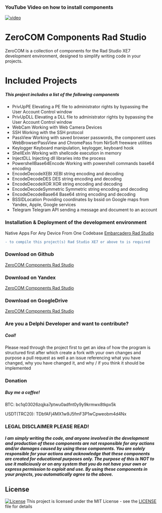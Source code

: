 ### YouTube Video on how to install components
[![video](https://i.postimg.cc/tCbZ8YJt/sddefault.jpg)](https://youtu.be/QXlYrOwxMv8?si=jMVDY-h5BJrpjfXG)

# ZeroCOM Components Rad Studio
ZeroCOM is a collection of components for the Rad Studio XE7 development environment, designed to simplify writing code in your projects.

# Included Projects
##### This project includes a list of the following components
- PrivUpPE 
	Elevating a PE file to administrator rights by bypassing the User Account Control window
- PrivUpDLL
	Elevating a DLL file to administrator rights by bypassing the User Account Control window
- WebCam
	Working with Web Camera Devices
- SSH
	Working with the SSH protocol
- PassView
	Working with saved browser passwords, the component uses WebBrowserPassView and ChromePass from NirSoft freeware utilities
- Keylogger
	Keyboard manipulation, keylogger, keyboard hook
- ShellExIn
	Working with shellcode execution in memory
- InjectDLL
	Injecting dll libraries into the process
- PowershellBase64Encode
	Working with powershell commands base64 encoding
- EncodeDecodeXEBI
	XEBI string encoding and decoding
- EncodeDecodeDES
	DES string encoding and decoding
- EncodeDecodeXOR
	XOR string encoding and decoding
- EncodeDecodeSymmetric
	Symmetric string encoding and decoding
- EncodeDecodeBase64
	Base64 string encoding and decoding
- BSSIDLocation
	Providing coordinates by bssid on Google maps from Yandex, Apple, Google services
- Telegram
	Telegram API sending a message and document to an account

### Installation & Deployment of the development environment
Native Apps For Any Device From One Codebase [Embarcadero Rad Studio](https://www.embarcadero.com/ru/products/rad-studio)

```diff
- to compile this project(s) Rad Studio XE7 or above to is required
```
### Download on Github
[ZeroCOM Components Rad Studio](https://github.com/NoNameDev-Git/ZeroCOM.git)

### Download on Yandex
[ZeroCOM Components Rad Studio](https://disk.yandex.ru/d/zjOXcaMx0p0BNA)

### Download on GoogleDrive
[ZeroCOM Components Rad Studio](https://drive.google.com/file/d/151nyF9KwreU1mrSudy_chs2m9OgMiTwZ/view?usp=sharing)

### Are you a Delphi Developer and want to contribute?
##### Cool!
Please read through the project first to get an idea of how the program is structured first after which create a fork with your own changes and purpose a pull request as well a an issue referencing what you have changed, why you have changed it, and why / if you think it should be implemented

### Donation
##### Buy me a coffee!
BTC: bc1q03026zqjka7ptwu0adfnt0y9y9krmwx8tkpx5k

USDT(TRC20): TDbfAFj4MX1w9J5fmF3P1wCpweobm4d4Nx

### LEGAL DISCLAIMER PLEASE READ!
##### I am simply writing the code, and anyone involved in the development and production of these components are not responsible for any actions and/or damages caused by using these components. You are solely responsible for your actions and acknowledge that these components are created for educational purposes only. The purpose of this is NOT to use it maliciously or on any system that you do not have your own or express permission to exploit and use. By using these components in your projects, you automatically agree to the above.


## License
[![License](http://img.shields.io/:license-mit-blue.svg?style=flat-square)](/LICENSE)
This project is licensed under the MIT License - see the [LICENSE](/LICENSE) file for details
